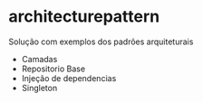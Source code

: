 # architecturepattern
Solução com exemplos dos padrões arquiteturais
  - Camadas
  - Repositorio Base
  - Injeção de dependencias
  - Singleton
